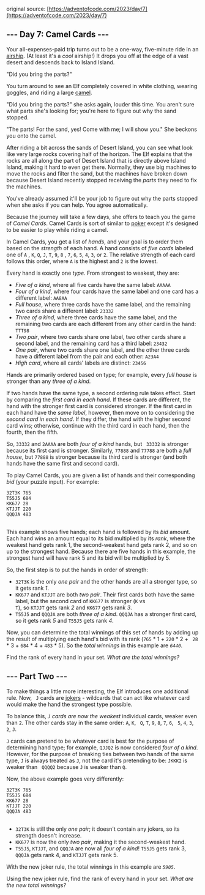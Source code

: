 original source: [https://adventofcode.com/2023/day/7](https://adventofcode.com/2023/day/7)

## --- Day 7: Camel Cards ---

Your all-expenses-paid trip turns out to be a one-way, five-minute ride in
an [airship](https://en.wikipedia.org/wiki/Airship). (At least it's a <em>cool</em> airship!) It
drops you off at the edge of a vast desert and descends back to Island Island.

"Did you bring the parts?"

You turn around to see an Elf completely covered in white clothing, wearing goggles, and riding a
large [camel](https://en.wikipedia.org/wiki/Dromedary).

"Did you bring the parts?" she asks again, louder this time. You aren't sure what parts she's
looking for; you're here to figure out why the sand stopped.

"The parts! For the sand, yes! Come with me; I will show you." She beckons you onto the camel.

After riding a bit across the sands of Desert Island, you can see what look like very large rocks
covering half of the horizon. The Elf explains that the rocks are all along the part of Desert
Island that is directly above Island Island, making it hard to even get there. Normally, they use
big machines to move the rocks and filter the sand, but the machines have broken down because Desert
Island recently stopped receiving the <em>parts</em> they need to fix the machines.

You've already assumed it'll be your job to figure out why the parts stopped when she asks if you
can help. You agree automatically.

Because the journey will take a few days, she offers to teach you the game of <em>Camel Cards</em>.
Camel Cards is sort of similar to [poker](https://en.wikipedia.org/wiki/List_of_poker_hands) except
it's designed to be easier to play while riding a camel.

In Camel Cards, you get a list of <em>hands</em>, and your goal is to order them based on the <em>
strength</em> of each hand. A hand consists of <em>five cards</em> labeled one of <code>A</code>
, <code>K</code>, <code>Q</code>, <code>J</code>, <code>T</code>, <code>9</code>, <code>8</code>
, <code>7</code>, <code>6</code>, <code>5</code>, <code>4</code>, <code>3</code>, or <code>2</code>.
The relative strength of each card follows this order, where <code>A</code> is the highest
and <code>2</code> is the lowest.

Every hand is exactly one <em>type</em>. From strongest to weakest, they are:

- <em>Five of a kind</em>, where all five cards have the same label: <code>AAAAA</code>
- <em>Four of a kind</em>, where four cards have the same label and one card has a different
  label: <code>AA8AA</code>
- <em>Full house</em>, where three cards have the same label, and the remaining two cards share a
  different label: <code>23332</code>
- <em>Three of a kind</em>, where three cards have the same label, and the remaining two cards are
  each different from any other card in the hand: <code>TTT98</code>
- <em>Two pair</em>, where two cards share one label, two other cards share a second label, and the
  remaining card has a third label: <code>23432</code>
- <em>One pair</em>, where two cards share one label, and the other three cards have a different
  label from the pair and each other: <code>A23A4</code>
- <em>High card</em>, where all cards' labels are distinct: <code>23456</code>

Hands are primarily ordered based on type; for example, every <em>full house</em> is stronger than
any <em>three of a kind</em>.

If two hands have the same type, a second ordering rule takes effect. Start by comparing the <em>
first card in each hand</em>. If these cards are different, the hand with the stronger first card is
considered stronger. If the first card in each hand have the <em>same label</em>, however, then move
on to considering the <em>second card in each hand</em>. If they differ, the hand with the higher
second card wins; otherwise, continue with the third card in each hand, then the fourth, then the
fifth.

So, <code>33332</code> and <code>2AAAA</code> are both <em>four of a kind</em> hands, but <code>
33332</code> is stronger because its first card is stronger. Similarly, <code>77888</code>
and <code>77788</code> are both a <em>full house</em>, but <code>77888</code> is stronger because
its third card is stronger (and both hands have the same first and second card).

To play Camel Cards, you are given a list of hands and their corresponding <em>bid</em> (your puzzle
input). For example:

<pre>
<code>32T3K 765
T55J5 684
KK677 28
KTJJT 220
QQQJA 483
</code>
</pre>

This example shows five hands; each hand is followed by its <em>bid</em> amount. Each hand wins an
amount equal to its bid multiplied by its <em>rank</em>, where the weakest hand gets rank 1, the
second-weakest hand gets rank 2, and so on up to the strongest hand. Because there are five hands in
this example, the strongest hand will have rank 5 and its bid will be multiplied by 5.

So, the first step is to put the hands in order of strength:

- <code>32T3K</code> is the only <em>one pair</em> and the other hands are all a stronger type, so
  it gets rank <em>1</em>.
- <code>KK677</code> and <code>KTJJT</code> are both <em>two pair</em>. Their first cards both have
  the same label, but the second card of <code>KK677</code> is stronger (<code>K</code> vs <code>
  T</code>), so <code>KTJJT</code> gets rank <em>2</em> and <code>KK677</code> gets rank <em>3</em>.
- <code>T55J5</code> and <code>QQQJA</code> are both <em>three of a kind</em>. <code>QQQJA</code>
  has a stronger first card, so it gets rank <em>5</em> and <code>T55J5</code> gets rank <em>4</em>.

Now, you can determine the total winnings of this set of hands by adding up the result of
multiplying each hand's bid with its rank (<code>765</code> * 1 + <code>220</code> * 2 + <code>
28</code> * 3 + <code>684</code> * 4 + <code>483</code> * 5). So the <em>total winnings</em> in this
example are <code><em>6440</em></code>.

Find the rank of every hand in your set. <em>What are the total winnings?</em>

## --- Part Two ---

To make things a little more interesting, the Elf introduces one additional rule. Now, <code>
J</code> cards are [jokers](https://en.wikipedia.org/wiki/Joker_(playing_card)) - wildcards that can
act like whatever card would make the hand the strongest type possible.

To balance this, <em><code>J</code> cards are now the weakest</em> individual cards, weaker even
than <code>2</code>. The other cards stay in the same order: <code>A</code>, <code>K</code>, <code>
Q</code>, <code>T</code>, <code>9</code>, <code>8</code>, <code>7</code>, <code>6</code>, <code>
5</code>, <code>4</code>, <code>3</code>, <code>2</code>, <code>J</code>.

<code>J</code> cards can pretend to be whatever card is best for the purpose of determining hand
type; for example, <code>QJJQ2</code> is now considered <em>four of a kind</em>. However, for the
purpose of breaking ties between two hands of the same type, <code>J</code> is always treated
as <code>J</code>, not the card it's pretending to be: <code>JKKK2</code> is weaker than <code>
QQQQ2</code> because <code>J</code> is weaker than <code>Q</code>.

Now, the above example goes very differently:

<pre>
<code>32T3K 765
T55J5 684
KK677 28
KTJJT 220
QQQJA 483
</code>
</pre>

- <code>32T3K</code> is still the only <em>one pair</em>; it doesn't contain any jokers, so its
  strength doesn't increase.
- <code>KK677</code> is now the only <em>two pair</em>, making it the second-weakest hand.
- <code>T55J5</code>, <code>KTJJT</code>, and <code>QQQJA</code> are now all <em>four of a
  kind</em>! <code>T55J5</code> gets rank 3, <code>QQQJA</code> gets rank 4, and <code>KTJJT</code>
  gets rank 5.

With the new joker rule, the total winnings in this example are <code><em>5905</em></code>.

Using the new joker rule, find the rank of every hand in your set. <em>What are the new total
winnings?</em>